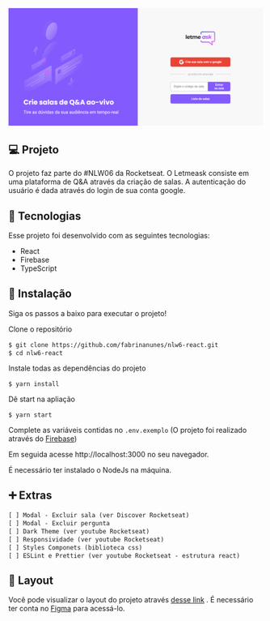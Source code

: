 <p align="center">
    <img alt="Letmeask" title="Letmeask" src="https://github.com/eduardorerick/letmeask/raw/master/.github/letmeaskhome.png" width="600px"/>
</p>

## 💻 Projeto

O projeto faz parte do #NLW06 da Rocketseat. O Letmeask consiste em uma plataforma de Q&A através da criação de salas. A autenticação do usuário é dada através do login de sua conta google.

## 🚀 Tecnologias

Esse projeto foi desenvolvido com as seguintes tecnologias:

- React
- Firebase
- TypeScript

## 💾 Instalação

Siga os passos a baixo para executar o projeto!

Clone o repositório
```
$ git clone https://github.com/fabrinanunes/nlw6-react.git
$ cd nlw6-react
```

Instale todas as dependências do projeto
```
$ yarn install
```

Dê start na apliação
```
$ yarn start
```

Complete as variáveis contidas no `.env.exemplo` (O projeto foi realizado através do [Firebase](https://firebase.google.com/?hl=pt))

Em seguida acesse http://localhost:3000 no seu navegador.

É necessário ter instalado o NodeJs na máquina.

## ➕ Extras
```
[ ] Modal - Excluir sala (ver Discover Rocketseat)
[ ] Modal - Excluir pergunta
[ ] Dark Theme (ver youtube Rocketseat)
[ ] Responsividade (ver youtube Rocketseat)
[ ] Styles Componets (biblioteca css)
[ ] ESLint e Prettier (ver youtube Rocketseat - estrutura react)
```

## 🔖 Layout

Você pode visualizar o layout do projeto através [desse link](https://www.figma.com/file/u0BQK8rCf2KgzcukdRRCWh/Letmeask/duplicate) . É necessário ter conta no  [Figma](http://figma.com/) para acessá-lo.
